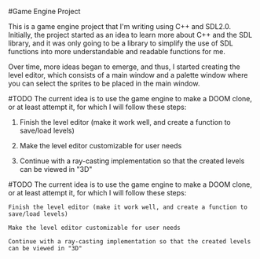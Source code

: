 #Game Engine Project

This is a game engine project that I'm writing using C++ and SDL2.0. Initially, the project started as an idea to learn more about C++ and the SDL library, and it was only going to be a library to simplify the use of SDL functions into more understandable and readable functions for me.

Over time, more ideas began to emerge, and thus, I started creating the level editor, which consists of a main window and a palette window where you can select the sprites to be placed in the main window.


#TODO
The current idea is to use the game engine to make a DOOM clone, or at least attempt it, for which I will follow these steps:

1. Finish the level editor (make it work well, and create a function to save/load levels)

2. Make the level editor customizable for user needs

3. Continue with a ray-casting implementation so that the created levels can be viewed in "3D"

#TODO The current idea is to use the game engine to make a DOOM clone, or at least attempt it, for which I will follow these steps:

    Finish the level editor (make it work well, and create a function to save/load levels)

    Make the level editor customizable for user needs

    Continue with a ray-casting implementation so that the created levels can be viewed in "3D"


